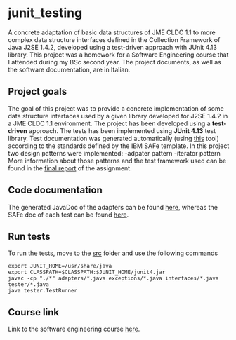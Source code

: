 # junit_testing
A concrete adaptation of basic data structures of JME CLDC 1.1 to more complex data structure interfaces defined in the Collection Framework of Java J2SE 1.4.2, developed using a test-driven approach with JUnit 4.13 library. This project was a homework for a Software Engineering course that I attended during my BSc second year. The project documents, as well as the software documentation, are in Italian.

## Project goals
The goal of this project was to provide a concrete implementation of some data structure interfaces used by a given library developed for J2SE 1.4.2 in a JME CLDC 1.1 environment. 
The project has been developed using a __test-driven__ approach. The tests has been implemented using **JUnit 4.13** test library. Test documentation was generated automatically (using [this](https://github.com/giacomocamposampiero/junit_doc_generator) tool) according to the standards defined by the IBM SAFe template. 
In this project two design patterns were implemented:
-adpater pattern
-iterator pattern
More information about those patterns and the test framework used can be found in the [final report](homework2.pdf) of the assignment.

## Code documentation
The generated JavaDoc of the adapters can be found [here](/javaDoc/), whereas the SAFe doc of each test can be found [here](/testDoc/). 

## Run tests
To run the tests, move to the [src](/src) folder and use the following commands
```
export JUNIT_HOME=/usr/share/java
export CLASSPATH=$CLASSPATH:$JUNIT_HOME/junit4.jar
javac -cp "./*" adapters/*.java exceptions/*.java interfaces/*.java tester/*.java
java tester.TestRunner
```

## Course link
Link to the software engineering course [here](https://en.didattica.unipd.it/off/2018/LT/IN/IN0508/000ZZ/INP8084339/N0).
